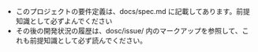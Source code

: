 - このプロジェクトの要件定義は、docs/spec.md に記載してあります。前提知識として必ずよんでください
- その後の開発状況の履歴は、dosc/issue/ 内のマークアップを参照して、これも前提知識として必ず読んでください。